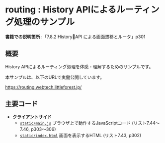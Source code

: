 # routing : History APIによるルーティング処理のサンプル

**書籍での説明箇所** :「7.8.2 HistoryAPI による画面遷移とルータ」p301

## 概要

History APIによるルーティング処理を体感・理解するためのサンプルです。

本サンプルは、以下のURLで実働公開しています。

https://routing.webtech.littleforest.jp/

## 主要コード

- **クライアントサイド**
  - [`static/main.js`](./static/main.js) ブラウザ上で動作するJavaScriptコード (リスト7.44〜7.46, p303〜306)
  - [`static/index.html`](./static/index.html) 画面を表示するHTML (リスト7.43, p302)


